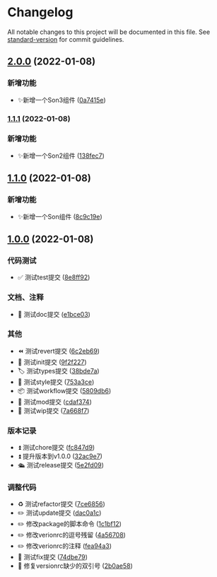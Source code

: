 # Changelog

All notable changes to this project will be documented in this file. See [standard-version](https://github.com/conventional-changelog/standard-version) for commit guidelines.

## [2.0.0](https://coderq-github/PlayGuitar-CoderQ-Sub/git-test/compare/v1.1.1...v2.0.0) (2022-01-08)


### 新增功能

* ✨新增一个Son3组件 ([0a7415e](https://coderq-github/PlayGuitar-CoderQ-Sub/git-test/commit/0a7415e1beaf8947d7cf362e29b22e0bf3e2f77c))

### [1.1.1](https://coderq-github/PlayGuitar-CoderQ-Sub/git-test/compare/v1.1.0...v1.1.1) (2022-01-08)


### 新增功能

* ✨新增一个Son2组件 ([138fec7](https://coderq-github/PlayGuitar-CoderQ-Sub/git-test/commit/138fec7af049fc1477b3c3934d4a99a936949cee))

## [1.1.0](https://coderq-github/PlayGuitar-CoderQ-Sub/git-test/compare/v1.0.0...v1.1.0) (2022-01-08)


### 新增功能

* ✨新增一个Son组件 ([8c9c19e](https://coderq-github/PlayGuitar-CoderQ-Sub/git-test/commit/8c9c19ea4610c1815a329e07ec7f745bc4690d4c))

## [1.0.0](https://coderq-github/PlayGuitar-CoderQ-Sub/git-test/compare/v0.0.0...v1.0.0) (2022-01-08)


### 代码测试

* ✅ 测试test提交 ([8e8ff92](https://coderq-github/PlayGuitar-CoderQ-Sub/git-test/commit/8e8ff92b318c272c14c72fd2e330ad63316a74ca))


### 文档、注释

* 📝 测试doc提交 ([e1bce03](https://coderq-github/PlayGuitar-CoderQ-Sub/git-test/commit/e1bce03194229b0e534fd71833af4f7efc724bc1))


### 其他

* ⏪ 测试revert提交 ([6c2eb69](https://coderq-github/PlayGuitar-CoderQ-Sub/git-test/commit/6c2eb6968d4c92d3766ea76d5c2ae312187d1c55))
* 🌈 测试init提交 ([9f2f227](https://coderq-github/PlayGuitar-CoderQ-Sub/git-test/commit/9f2f2270cab75a8eb75a742e527abcfab48ffee9))
* 🏷  测试types提交 ([38bde7a](https://coderq-github/PlayGuitar-CoderQ-Sub/git-test/commit/38bde7a9a5b2ac7117be3c56f89b6fa4c3047269))
* 💅 测试style提交 ([753a3ce](https://coderq-github/PlayGuitar-CoderQ-Sub/git-test/commit/753a3cef98925014e11237375daf1da34be565cc))
* 📦 测试workflow提交 ([5809db6](https://coderq-github/PlayGuitar-CoderQ-Sub/git-test/commit/5809db62360e7f5430a2ef96b6dd9bfe8592fa54))
* 🤡 测试mod提交 ([cdaf374](https://coderq-github/PlayGuitar-CoderQ-Sub/git-test/commit/cdaf374d2ec8527bc0b4b547e8afabdc5c7e7998))
* 🚧 测试wip提交 ([7a668f7](https://coderq-github/PlayGuitar-CoderQ-Sub/git-test/commit/7a668f7b7098ba794193f657ca74f0f7001fb466))


### 版本记录

* ⏫ 测试chore提交 ([fc847d9](https://coderq-github/PlayGuitar-CoderQ-Sub/git-test/commit/fc847d9d3566009bc6b4be5e403e5b0cdf329d19))
* ⏫ 提升版本到v1.0.0 ([32ac9e7](https://coderq-github/PlayGuitar-CoderQ-Sub/git-test/commit/32ac9e7d9d68984a552fd5aaf937ff15b2fd4b00))
* 🛳  测试release提交 ([5e2fd09](https://coderq-github/PlayGuitar-CoderQ-Sub/git-test/commit/5e2fd09d1b6ce631101363db667e13261ae25564))


### 调整代码

* ♻️ 测试refactor提交 ([7ce6856](https://coderq-github/PlayGuitar-CoderQ-Sub/git-test/commit/7ce68569efab1f8be89148d235f39a44dd5445fe))
* ✏️  测试update提交 ([dac0a1c](https://coderq-github/PlayGuitar-CoderQ-Sub/git-test/commit/dac0a1c40f2d4ef865835c795f679a5c41d48db0))
* ✏️  修改package的脚本命令 ([1c1bf12](https://coderq-github/PlayGuitar-CoderQ-Sub/git-test/commit/1c1bf12450ba3c18f9ac264b2bd80ad81b82611f))
* ✏️  修改verionrc的逗号残留 ([4a56708](https://coderq-github/PlayGuitar-CoderQ-Sub/git-test/commit/4a56708cde2b72b125467bf7b7cb9595f2774524))
* ✏️  修改verionrc的注释 ([fea94a3](https://coderq-github/PlayGuitar-CoderQ-Sub/git-test/commit/fea94a332c0996c801859e691fc2fe49756f8842))
* 🐛 测试fix提交 ([74dbe79](https://coderq-github/PlayGuitar-CoderQ-Sub/git-test/commit/74dbe798e1ab02ab62d491b41b0ba0ee3f8b055f))
* 🐛 修复versionrc缺少的双引号 ([2b0ae58](https://coderq-github/PlayGuitar-CoderQ-Sub/git-test/commit/2b0ae58f01b0f18d08c9d82ee34af770f778f245))
